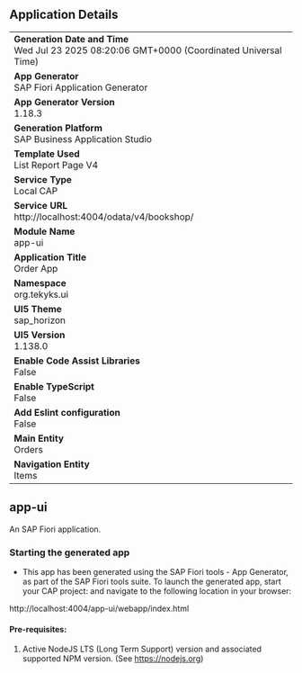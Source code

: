 ## Application Details
|               |
| ------------- |
|**Generation Date and Time**<br>Wed Jul 23 2025 08:20:06 GMT+0000 (Coordinated Universal Time)|
|**App Generator**<br>SAP Fiori Application Generator|
|**App Generator Version**<br>1.18.3|
|**Generation Platform**<br>SAP Business Application Studio|
|**Template Used**<br>List Report Page V4|
|**Service Type**<br>Local CAP|
|**Service URL**<br>http://localhost:4004/odata/v4/bookshop/|
|**Module Name**<br>app-ui|
|**Application Title**<br>Order App|
|**Namespace**<br>org.tekyks.ui|
|**UI5 Theme**<br>sap_horizon|
|**UI5 Version**<br>1.138.0|
|**Enable Code Assist Libraries**<br>False|
|**Enable TypeScript**<br>False|
|**Add Eslint configuration**<br>False|
|**Main Entity**<br>Orders|
|**Navigation Entity**<br>Items|

## app-ui

An SAP Fiori application.

### Starting the generated app

-   This app has been generated using the SAP Fiori tools - App Generator, as part of the SAP Fiori tools suite.  To launch the generated app, start your CAP project:  and navigate to the following location in your browser:

http://localhost:4004/app-ui/webapp/index.html

#### Pre-requisites:

1. Active NodeJS LTS (Long Term Support) version and associated supported NPM version.  (See https://nodejs.org)


